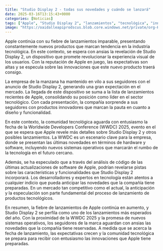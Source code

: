 ```yaml
---
title: "Studio Display 2 - todas sus novedades y cuándo se lanzará"
date: 2025-03-16T13:15:43+0000
categories: [Noticias]
tags: ["Apple", "Studio Display 2", "lanzamientos", "tecnológica", "innovaciones", "WWDC 2025", "productos tecnológicos."]
image: "https://oaidalleapiprodscus.blob.core.windows.net/private/org-HKmKxpuNw3Y88lm4EBrIPq0n/user-ZwiCXOggLL8ZNNKE2g7rXFmV/img-Wc6tR9T17ybeNzWgAY1vU2VI.png?st=2025-03-16T12%3A15%3A43Z&se=2025-03-16T14%3A15%3A43Z&sp=r&sv=2024-08-04&sr=b&rscd=inline&rsct=image/png&skoid=d505667d-d6c1-4a0a-bac7-5c84a87759f8&sktid=a48cca56-e6da-484e-a814-9c849652bcb3&skt=2025-03-15T18%3A20%3A57Z&ske=2025-03-16T18%3A20%3A57Z&sks=b&skv=2024-08-04&sig=cTkeWM3Ijg1VUUTrcg7V5U4/BxsXjzQs/XC48gvWA6k%3D"
---
```


Apple continúa con su fiebre de lanzamientos imparable, presentando constantemente nuevos productos que marcan tendencia en la industria tecnológica. En este contexto, se espera con ansias la revelación de Studio Display 2, un dispositivo que promete revolucionar la experiencia visual de los usuarios. Con la reputación de Apple en juego, las expectativas son altas y se especula sobre las innovaciones que este nuevo producto traerá consigo.

La empresa de la manzana ha mantenido en vilo a sus seguidores con el anuncio de Studio Display 2, generando una gran expectación en el mercado. La llegada de este dispositivo se suma a la lista de lanzamientos recientes de Apple, consolidando su posición como líder en el sector tecnológico. Con cada presentación, la compañía sorprende a sus seguidores con productos innovadores que marcan la pauta en cuanto a diseño y funcionalidad.

En este contexto, la comunidad tecnológica aguarda con entusiasmo la fecha de la Worldwide Developers Conference (WWDC) 2025, evento en el que se espera que Apple revele más detalles sobre Studio Display 2 y otros posibles lanzamientos. La WWDC es un escenario clave para la empresa, donde se presentan las últimas novedades en términos de hardware y software, incluyendo nuevos sistemas operativos que marcarán el rumbo de la tecnología en el futuro cercano.

Además, se ha especulado que a través del análisis de código de las últimas actualizaciones de software de Apple, podrían revelarse pistas sobre las características y funcionalidades que Studio Display 2 incorporará. Los desarrolladores y expertos en tecnología están atentos a cualquier indicio que pueda anticipar las novedades que la compañía tiene preparadas. En un mercado tan competitivo como el actual, la anticipación y la especulación son parte fundamental del proceso de lanzamiento de productos tecnológicos.

En resumen, la fiebre de lanzamientos de Apple continúa en aumento, y Studio Display 2 se perfila como uno de los lanzamientos más esperados del año. Con la proximidad de la WWDC 2025 y la promesa de nuevos sistemas operativos, los seguidores de la marca aguardan con ansias las novedades que la compañía tiene reservadas. A medida que se acerca la fecha de lanzamiento, las expectativas crecen y la comunidad tecnológica se prepara para recibir con entusiasmo las innovaciones que Apple tiene preparadas.
    